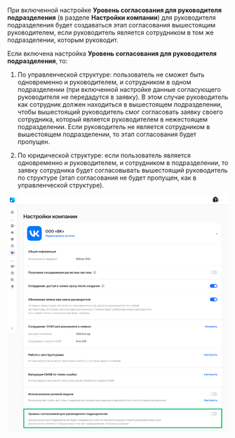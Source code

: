 При включенной настройке **Уровень согласования для руководителя подразделения** (в разделе **Настройки компании**) для руководителя подразделения будет создаваться этап согласования вышестоящим руководителем, если руководитель является сотрудником в том же подразделении, которым руководит.

Если включена настройка **Уровень согласования для руководителя подразделения**, то:
1. По управленческой структуре: пользователь не сможет быть одновременно и руководителем, и сотрудником в одном подразделении (при включенной настройке данные согласующего руководителя не передадутся в заявку). В этом случае руководитель как сотрудник должен находиться в вышестоящем подразделении, чтобы вышестоящий руководитель смог согласовать заявку своего сотрудника, который является руководителем в нежестоящем подразделении. 
Если руководитель не является сотрудником в вышестоящем подразделении, то этап согласования будет пропущен.

2. По юридической структуре: если пользователь является одновременно и руководителем, и сотрудником в подразделении, то заявку сотрудника будет согласовывать вышестоящий руководитель по структуре (этап согласования не будет пропущен, как в управленческой структуре).

![Управленческая структура](./assets/CompanySettings-admin-1.png)